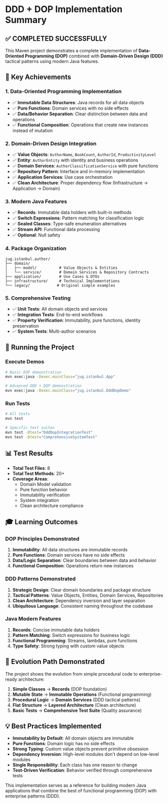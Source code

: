 # DDD + DOP Implementation Summary

## ✅ COMPLETED SUCCESSFULLY

This Maven project demonstrates a complete implementation of **Data-Oriented Programming (DOP)** combined with **Domain-Driven Design (DDD)** tactical patterns using modern Java features.

## 🎯 Key Achievements

### 1. **Data-Oriented Programming Implementation**
- ✅ **Immutable Data Structures**: Java records for all data objects
- ✅ **Pure Functions**: Domain services with no side effects
- ✅ **Data/Behavior Separation**: Clear distinction between data and operations
- ✅ **Functional Composition**: Operations that create new instances instead of mutation

### 2. **Domain-Driven Design Integration**
- ✅ **Value Objects**: `AuthorName`, `BookCount`, `AuthorId`, `ProductivityLevel`
- ✅ **Entity**: `AuthorEntity` with identity and business operations
- ✅ **Domain Services**: `AuthorClassificationService` with pure functions
- ✅ **Repository Pattern**: Interface and in-memory implementation
- ✅ **Application Services**: Use case orchestration
- ✅ **Clean Architecture**: Proper dependency flow (Infrastructure → Application → Domain)

### 3. **Modern Java Features**
- ✅ **Records**: Immutable data holders with built-in methods
- ✅ **Switch Expressions**: Pattern matching for classification logic
- ✅ **Sealed Classes**: Type-safe enumeration alternatives
- ✅ **Stream API**: Functional data processing
- ✅ **Optional**: Null safety

### 4. **Package Organization**
```
jug.istanbul.author/
├── domain/
│   ├── model/          # Value Objects & Entities
│   └── service/        # Domain Services & Repository Contracts
├── application/        # Use Cases & DTOs
├── infrastructure/     # Technical Implementations
└── legacy/            # Original simple examples
```

### 5. **Comprehensive Testing**
- ✅ **Unit Tests**: All domain objects and services
- ✅ **Integration Tests**: End-to-end workflows
- ✅ **Property Verification**: Immutability, pure functions, identity preservation
- ✅ **System Tests**: Multi-author scenarios

## 🚀 Running the Project

### Execute Demos
```bash
# Basic DOP demonstration
mvn exec:java -Dexec.mainClass="jug.istanbul.App"

# Advanced DDD + DOP demonstration  
mvn exec:java -Dexec.mainClass="jug.istanbul.DddDopDemo"
```

### Run Tests
```bash
# All tests
mvn test

# Specific test suites
mvn test -Dtest="DddDopIntegrationTest"
mvn test -Dtest="ComprehensiveSystemTest"
```

## 📊 Test Results
- **Total Test Files**: 8
- **Total Test Methods**: 20+
- **Coverage Areas**: 
  - Domain Model validation
  - Pure function behavior
  - Immutability verification
  - System integration
  - Clean architecture compliance

## 🎓 Learning Outcomes

### DOP Principles Demonstrated
1. **Immutability**: All data structures are immutable records
2. **Pure Functions**: Domain services have no side effects  
3. **Data/Logic Separation**: Clear boundaries between data and behavior
4. **Functional Composition**: Operations return new instances

### DDD Patterns Demonstrated
1. **Strategic Design**: Clear domain boundaries and package structure
2. **Tactical Patterns**: Value Objects, Entities, Domain Services, Repositories
3. **Clean Architecture**: Dependency inversion and layer separation
4. **Ubiquitous Language**: Consistent naming throughout the codebase

### Java Modern Features
1. **Records**: Concise immutable data holders
2. **Pattern Matching**: Switch expressions for business logic
3. **Functional Programming**: Streams, lambdas, pure functions
4. **Type Safety**: Strong typing with custom value objects

## 🔄 Evolution Path Demonstrated

The project shows the evolution from simple procedural code to enterprise-ready architecture:

1. **Simple Classes** → **Records** (DOP foundation)
2. **Mutable State** → **Immutable Operations** (Functional programming)
3. **Procedural Logic** → **Domain Services** (DDD tactical patterns)
4. **Flat Structure** → **Layered Architecture** (Clean architecture)
5. **Basic Tests** → **Comprehensive Test Suite** (Quality assurance)

## 💡 Best Practices Implemented

- **Immutability by Default**: All domain objects are immutable
- **Pure Functions**: Domain logic has no side effects
- **Strong Typing**: Custom value objects prevent primitive obsession
- **Dependency Inversion**: High-level modules don't depend on low-level modules
- **Single Responsibility**: Each class has one reason to change
- **Test-Driven Verification**: Behavior verified through comprehensive tests

This implementation serves as a reference for building modern Java applications that combine the best of functional programming (DOP) with enterprise patterns (DDD).
